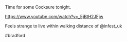 Time for some Cocksure tonight.

https://www.youtube.com/watch?v=_EjBtH2JFjw

Feels strange to live within walking distance of @infest_uk

#bradford